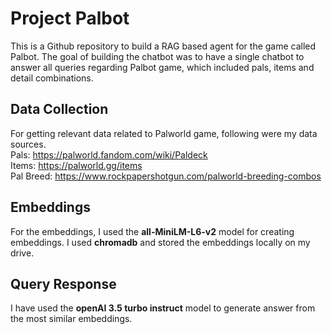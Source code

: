 # Project Palbot

This is a Github repository to build a RAG based agent for the game called Palbot.
The goal of building the chatbot was to have a single chatbot to answer all queries regarding Palbot game, which included pals, items and detail combinations.

## Data Collection

For getting relevant data related to Palworld game, following were my data sources.</br>
Pals: https://palworld.fandom.com/wiki/Paldeck</br>
Items: https://palworld.gg/items</br>
Pal Breed: https://www.rockpapershotgun.com/palworld-breeding-combos

## Embeddings
For the embeddings, I used the **all-MiniLM-L6-v2** model for creating embeddings. I used **chromadb** and stored the embeddings locally on my drive.

## Query Response

I have used the **openAI 3.5 turbo instruct** model to generate answer from the most similar embeddings. 
